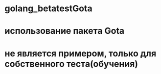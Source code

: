# golang_betatestGota
# использование пакета Gota 
# не является примером, только для собственного теста(обучения)
